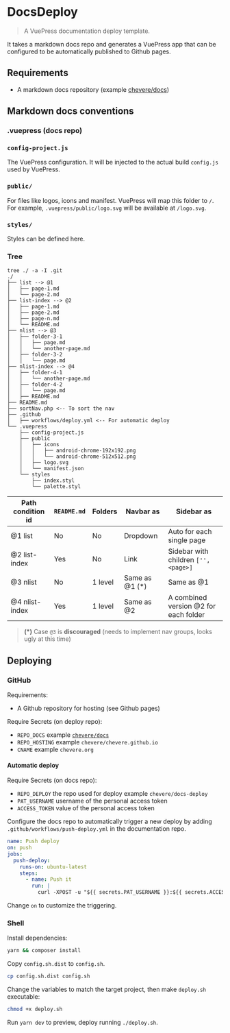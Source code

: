 # DocsDeploy

> A VuePress documentation deploy template.

It takes a markdown docs repo and generates a VuePress app that can be configured to be automatically published to Github pages.

## Requirements

* A markdown docs repository (example [chevere/docs](https://github.com/chevere/docs/))

## Markdown docs conventions

### .vuepress (docs repo)

### `config-project.js`

The VuePress configuration. It will be injected to the actual build `config.js` used by VuePress.

### `public/`

For files like logos, icons and manifest. VuePress will map this folder to `/`. For example, `.vuepress/public/logo.svg` will be available at `/logo.svg`.

### `styles/`

Styles can be defined here.  

### Tree

```shell
tree ./ -a -I .git
./
├── list --> @1
│   ├── page-1.md
│   └── page-2.md
├── list-index --> @2
│   ├── page-1.md
│   ├── page-2.md
│   ├── page-n.md
│   └── README.md
├── nlist --> @3
│   ├── folder-3-1
│   │   ├── page.md
│   │   └── another-page.md
│   ├── folder-3-2
│   │   └── page.md
├── nlist-index --> @4
│   ├── folder-4-1
│   │   └── another-page.md
│   ├── folder-4-2
│   │   └── page.md
│   ├── README.md
├── README.md
├── sortNav.php <-- To sort the nav
├── .github
│   ├── workflows/deploy.yml <-- For automatic deploy
└── .vuepress
    ├── config-project.js
    ├── public
    │   ├── icons
    │   │   ├── android-chrome-192x192.png
    │   │   └── android-chrome-512x512.png
    │   ├── logo.svg
    │   └── manifest.json
    └── styles
        ├── index.styl
        └── palette.styl
```

| Path condition id | `README.md` | Folders | Navbar as      | Sidebar as                            |
| ----------------- | ----------- | ------- | -------------- | ------------------------------------- |
| @1 list           | No          | No      | Dropdown       | Auto for each single page             |
| @2 list-index     | Yes         | No      | Link           | Sidebar with children `['', <page>]`  |
| @3 nlist          | No          | 1 level | Same as @1 (*) | Same as @1                            |
| @4 nlist-index    | Yes         | 1 level | Same as @2     | A combined version @2 for each folder |

> **(*)** Case `@3` is **discouraged** (needs to implement nav groups, looks ugly at this time)

## Deploying

### GitHub

Requirements:

* A Github repository for hosting (see Github pages)

Require Secrets (on deploy repo):

- `REPO_DOCS` example [`chevere/docs`](https://github.com/chevere/docs/)
- `REPO_HOSTING` example `chevere/chevere.github.io`
- `CNAME` example `chevere.org`

#### Automatic deploy

Require Secrets (on docs repo):

- `REPO_DEPLOY` the repo used for deploy example `chevere/docs-deploy`
- `PAT_USERNAME` username of the personal access token
- `ACCESS_TOKEN` value of the personal access token

Configure the docs repo to automatically trigger a new deploy by adding `.github/workflows/push-deploy.yml` in the documentation repo.

```yml
name: Push deploy
on: push
jobs:
  push-deploy:
    runs-on: ubuntu-latest
    steps:
      - name: Push it
        run: |
          curl -XPOST -u "${{ secrets.PAT_USERNAME }}:${{ secrets.ACCESS_TOKEN }}" -H "Accept: application/vnd.github.everest-preview+json" -H "Content-Type: application/json" https://api.github.com/repos/${{ secrets.REPO_DEPLOY }}/dispatches --data '{"event_type": "build_application"}'
```

Change `on` to customize the triggering.

### Shell

Install dependencies:

```sh
yarn && composer install
```

Copy `config.sh.dist` to `config.sh`.

```sh
cp config.sh.dist config.sh
```

Change the variables to match the target project, then make `deploy.sh` executable:

```sh
chmod +x deploy.sh
```

Run `yarn dev` to preview, deploy running `./deploy.sh`.